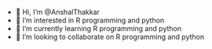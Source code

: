 - 👋 Hi, I’m @AnshalThakkar
- 👀 I’m interested in R programming and python
- 🌱 I’m currently learning R programming and python
- 💞️ I’m looking to collaborate on R programming and python

<!---
AnshalThakkar/AnshalThakkar is a ✨ special ✨ repository because its `README.md` (this file) appears on your GitHub profile.
You can click the Preview link to take a look at your changes.
--->
